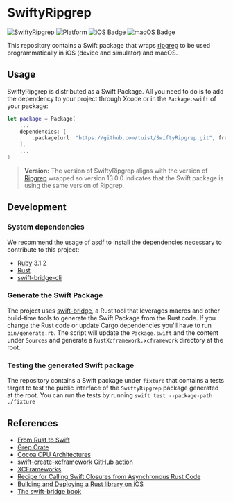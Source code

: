 # SwiftyRipgrep

[![SwiftyRipgrep](https://github.com/tuist/SwiftyRipgrep/actions/workflows/SwiftyRipgrep.yml/badge.svg)](https://github.com/tuist/SwiftyRipgrep/actions/workflows/SwiftyRipgrep.yml)
![Platform](https://img.shields.io/badge/Platform-iOS%20%7C%20macOS-lightgrey)
![iOS Badge](https://img.shields.io/badge/iOS-13-green)
![macOS Badge](https://img.shields.io/badge/macOS-11-green)

This repository contains a Swift package that wraps [ripgrep](https://github.com/BurntSushi/ripgrep) to be used programmatically in iOS (device and simulator) and macOS.

## Usage

SwiftyRipgrep is distributed as a Swift Package. All you need to do is to add the dependency to your project through Xcode or in the `Package.swift` of your package:

```swift
let package = Package(
    ...
    dependencies: [
        .package(url: "https://github.com/tuist/SwiftyRipgrep.git", from: "13.0.0")
    ],
    ...
)
```

> **Version:** The version of SwiftyRipgrep aligns with the version of [Ripgrep](https://github.com/BurntSushi/ripgrep) wrapped so version 13.0.0 indicates that the Swift package is using the same version of Ripgrep.

## Development

### System dependencies

We recommend the usage of [asdf](https://asdf-vm.com/) to install the dependencies necessary to contribute to this project:

- [Ruby](https://www.ruby-lang.org/en/) 3.1.2
- [Rust](https://rust.sh/)
- [swift-bridge-cli](https://github.com/chinedufn/swift-bridge)

### Generate the Swift Package

The project uses [swift-bridge](https://chinedufn.github.io/swift-bridge/index.html), a Rust tool that leverages macros and other build-time tools to generate the Swift Package from the Rust code. If you change the Rust code or update Cargo dependencies you'll have to run `bin/generate.rb`. The script will update the `Package.swift` and the content under `Sources` and generate a `RustXcframework.xcframework` directory at the root.

### Testing the generated Swift package

The repository contains a Swift package under `fixture` that contains a tests target to test the public interface of the `SwiftyRipgrep` package generated at the root. You can run the tests by running `swift test --package-path ./fixture`

## References

- [From Rust to Swift](https://betterprogramming.pub/from-rust-to-swift-df9bde59b7cd)
- [Grep Crate](https://github.com/BurntSushi/ripgrep/tree/master/crates/grep)
- [Cocoa CPU Architectures](https://docs.elementscompiler.com/Platforms/Cocoa/CpuArchitectures/)
- [swift-create-xcframework GitHub action](https://github.com/marketplace/actions/swift-create-xcframework)
- [XCFrameworks](https://kean.blog/post/xcframeworks-caveats)
- [Recipe for Calling Swift Closures from Asynchronous Rust Code](https://www.nickwilcox.com/blog/recipe_swift_rust_callback/)
- [Building and Deploying a Rust library on iOS](https://mozilla.github.io/firefox-browser-architecture/experiments/2017-09-06-rust-on-ios.html)
- [The swift-bridge book](https://chinedufn.github.io/swift-bridge/)

